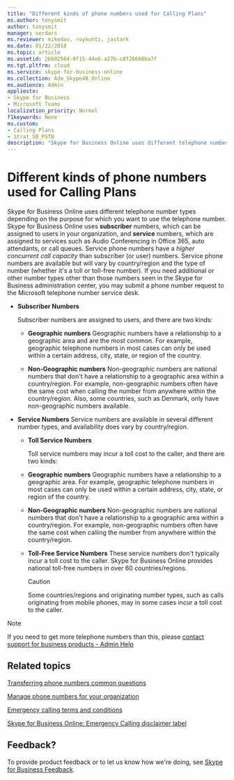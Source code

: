 ```yaml
---
title: "Different kinds of phone numbers used for Calling Plans"
ms.author: tonysmit
author: tonysmit
manager: serdars
ms.reviewer: mikedav, roykuntz, jastark
ms.date: 01/22/2018
ms.topic: article
ms.assetid: 26602564-0f15-44e6-a27b-c8f26668ba7f
ms.tgt.pltfrm: cloud
ms.service: skype-for-business-online
ms.collection: Adm_Skype4B_Online
ms.audience: Admin
appliesto:
- Skype for Business 
- Microsoft Teams
localization_priority: Normal
f1keywords: None
ms.custom:
- Calling Plans
- Strat_SB_PSTN
description: "Skype for Business Online uses different telephone number types depending on the purpose for which you want to use the telephone number."
---
```


# Different kinds of phone numbers used for Calling Plans

Skype for Business Online uses different telephone number types depending on the purpose for which you want to use the telephone number. Skype for Business Online uses **subscriber** numbers, which can be assigned to users in your organization, and **service** numbers, which are assigned to services such as Audio Conferencing in Office 365, auto attendants, or call queues. Service phone numbers have a *higher concurrent call capacity*  than subscriber (or user) numbers. Service phone numbers are available but will vary by country/region and the type of number (whether it's a toll or toll-free number). If you need additional or other number types other than those numbers seen in the Skype for Business administration center, you may submit a phone number request to the Microsoft telephone number service desk.
  
- **Subscriber Numbers**
    
    Subscriber numbers are assigned to users, and there are two kinds:
    
  - **Geographic numbers** Geographic numbers have a relationship to a geographic area and are the most common. For example, geographic telephone numbers in most cases can only be used within a certain address, city, state, or region of the country.
    
  - **Non-Geographic numbers** Non-geographic numbers are national numbers that don't have a relationship to a geographic area within a country/region. For example, non-geographic numbers often have the same cost when calling the number from anywhere within the country/region. Also, some countries, such as Denmark, only have non-geographic numbers available.
    
- **Service Numbers** Service numbers are available in several different number types, and availability does vary by country/region.
    
  - **Toll Service Numbers**
    
    Toll service numbers may incur a toll cost to the caller, and there are two kinds:
    
  - **Geographic numbers** Geographic numbers have a relationship to a geographic area. For example, geographic telephone numbers in most cases can only be used within a certain address, city, state, or region of the country.
    
  - **Non-Geographic numbers** Non-geographic numbers are national numbers that don't have a relationship to a geographic area within a country/region. For example, non-geographic numbers often have the same cost when calling the number from anywhere within the country/region.
    
  - **Toll-Free Service Numbers** These service numbers don't typically incur a toll cost to the caller. Skype for Business Online provides national toll-free numbers in over 60 countries/regions.
    
    > [!CAUTION]
    > Some countries/regions and originating number types, such as calls originating from mobile phones, may in some cases incur a toll cost to the caller. 
  
> [!NOTE]
> If you need to get more telephone numbers than this, please [contact support for business products - Admin Help](https://support.office.com/article/32a17ca7-6fa0-4870-8a8d-e25ba4ccfd4b)

## Related topics
[Transferring phone numbers common questions](transferring-phone-numbers-common-questions.md)

[Manage phone numbers for your organization](../what-are-calling-plans-in-office-365/manage-phone-numbers-for-your-organization/manage-phone-numbers-for-your-organization.md)

[Emergency calling terms and conditions](emergency-calling-terms-and-conditions.md)

[Skype for Business Online: Emergency Calling disclaimer label](https://go.microsoft.com/fwlink/?LinkID=692099)

## Feedback?
To provide product feedback or to let us know how we're doing, see [Skype for Business Feedback](https://www.skypefeedback.com).
